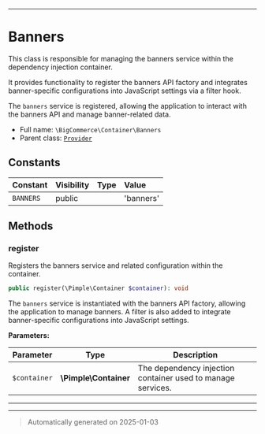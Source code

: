 ***

# Banners

This class is responsible for managing the banners service within the dependency injection container.

It provides functionality to register the banners API factory and integrates banner-specific configurations
into JavaScript settings via a filter hook.

The `banners` service is registered, allowing the application to interact with the banners API and manage banner-related data.

* Full name: `\BigCommerce\Container\Banners`
* Parent class: [`Provider`](./classes/BigCommerce/Container/Provider.md)


## Constants

| Constant | Visibility | Type | Value |
|:---------|:-----------|:-----|:------|
|`BANNERS`|public| |&#039;banners&#039;|


## Methods


### register

Registers the banners service and related configuration within the container.

```php
public register(\Pimple\Container $container): void
```

The `banners` service is instantiated with the banners API factory,
allowing the application to manage banners. A filter is also added
to integrate banner-specific configurations into JavaScript settings.






**Parameters:**

| Parameter | Type | Description |
|-----------|------|-------------|
| `$container` | **\Pimple\Container** | The dependency injection container used to manage services. |





***


***
> Automatically generated on 2025-01-03

